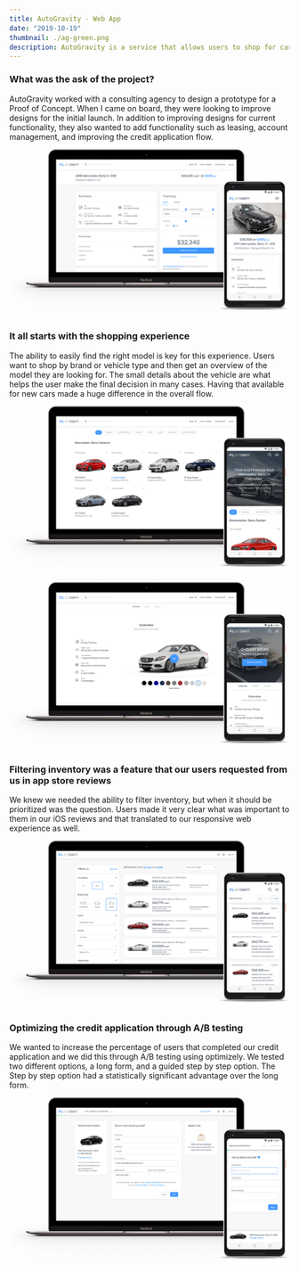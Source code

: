 ```yaml
---
title: AutoGravity - Web App 
date: "2019-10-19"
thumbnail: ./ag-green.png
description: AutoGravity is a service that allows users to shop for cars and get their financing all from their smartphone.
---
```


### What was the ask of the project?

AutoGravity worked with a consulting agency to design a prototype for a Proof of Concept. When I came on board, they were looking to improve designs for the initial launch. In addition to improving designs for current functionality, they also wanted to add functionality such as leasing, account management, and improving the credit application flow.


<div class="kg-card kg-image-card kg-width-full">

![Don't stop](./AutoGravity-Vehicle-Details-1.png)
</div>

### It all starts with the shopping experience
The ability to easily find the right model is key for this experience. Users want to shop by brand or vehicle type and then get an overview of the model they are looking for. The small details about the vehicle are what helps the user make the final decision in many cases. Having that available for new cars made a huge difference in the overall flow.

<div class="kg-card kg-image-card kg-width-full">

![Don't stop](./AutoGravity-Make-Landing-1.png)
</div>

<div class="kg-card kg-image-card kg-width-full">

![Don't stop](./AutoGravity-Model-Landing-1.png)
</div>

### Filtering inventory was a feature that our users requested from us in app store reviews
We knew we needed the ability to filter inventory, but when it should be prioritized was the question. Users made it very clear what was important to them in our iOS reviews and that translated to our responsive web experience as well.

<div class="kg-card kg-image-card kg-width-full">

![Don't stop](./AutoGravity-Inventory-1.png)
</div>

### Optimizing the credit application through A/B testing
We wanted to increase the percentage of users that completed our credit application and we did this through A/B testing using optimizely. We tested two different options, a long form, and a guided step by step option. The Step by step option had a statistically significant advantage over the long form. 

<div class="kg-card kg-image-card kg-width-full">

![Don't stop](./AutoGravity-Credit-Application-1.png)
</div>



